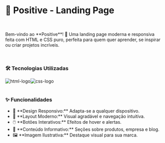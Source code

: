 <h1>🐾 Positive - Landing Page</h1>
<br>
<p>
Bem-vindo ao **Positive**! 🚀  
Uma landing page moderna e responsiva feita com HTML e CSS puro, perfeita para quem quer aprender, se inspirar ou criar projetos incríveis.</p>
<br>
<h3>🛠️ Tecnologias Utilizadas</h3>
<div style="display: flex;">
<img src="https://img.shields.io/badge/HTML5-E34F26?style=for-the-badge&logo=html5&logoColor=white" alt="html-logo">
<img src="https://img.shields.io/badge/CSS3-1572B6?style=for-the-badge&logo=css3&logoColor=white" alt="css-logo">
</div>
<br>
<h3>✨ Funcionalidades</h3>
<ul>
  <li>📱 **Design Responsivo:** Adapta-se a qualquer dispositivo.</li>
  <li>🎨 **Layout Moderno:** Visual agradável e navegação intuitiva.</li>
  <li>🖱️ **Botões Interativos:** Efeitos de hover e alertas.</li>
  <li>📰 **Conteúdo Informativo:** Seções sobre produtos, empresa e blog.</li>
  <li>🖼️ **Imagem Ilustrativa:** Destaque visual para sua marca.</li>
</ul>
